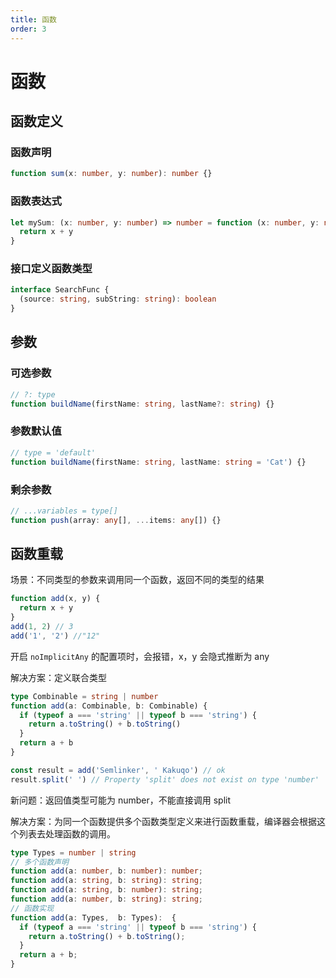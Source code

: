 ```yaml
---
title: 函数
order: 3
---
```


# 函数

## 函数定义

### 函数声明

```ts
function sum(x: number, y: number): number {}
```

### 函数表达式

```ts
let mySum: (x: number, y: number) => number = function (x: number, y: number): number {
  return x + y
}
```

### 接口定义函数类型

```ts
interface SearchFunc {
  (source: string, subString: string): boolean
}
```

## 参数

### 可选参数

```ts
// ?: type
function buildName(firstName: string, lastName?: string) {}
```

### 参数默认值

```ts
// type = 'default'
function buildName(firstName: string, lastName: string = 'Cat') {}
```

### 剩余参数

```ts
// ...variables = type[]
function push(array: any[], ...items: any[]) {}
```

## 函数重载

场景：不同类型的参数来调用同一个函数，返回不同的类型的结果

```ts
function add(x, y) {
  return x + y
}
add(1, 2) // 3
add('1', '2') //"12"
```

开启 `noImplicitAny` 的配置项时，会报错，x，y 会隐式推断为 any

解决方案：定义联合类型

```ts
type Combinable = string | number
function add(a: Combinable, b: Combinable) {
  if (typeof a === 'string' || typeof b === 'string') {
    return a.toString() + b.toString()
  }
  return a + b
}
```

```js
const result = add('Semlinker', ' Kakuqo') // ok
result.split(' ') // Property 'split' does not exist on type 'number'
```

新问题：返回值类型可能为 number，不能直接调用 split

解决方案：为同一个函数提供多个函数类型定义来进行函数重载，编译器会根据这个列表去处理函数的调用。

```ts
type Types = number | string
// 多个函数声明
function add(a: number, b: number): number;
function add(a: string, b: string): string;
function add(a: string, b: number): string;
function add(a: number, b: string): string;
// 函数实现
function add(a: Types,  b: Types):  {
  if (typeof a === 'string' || typeof b === 'string') {
    return a.toString() + b.toString();
  }
  return a + b;
}
```
